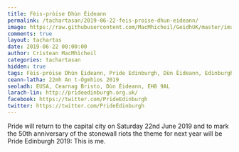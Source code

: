 ```yaml
---
title: Fèis-pròise Dhùn Èideann
permalink: /tachartasan/2019-06-22-feis-proise-dhun-eideann/
image: https://raw.githubusercontent.com/MacMhicheil/GeidhUK/master/images/2019-06-22-feis-proise-dhun-eideann.jpg
comments: true
layout: tachartas
date: 2019-06-22 00:00:00
author: Crìstean MacMhìcheil
categories: tachartasan
hidden: true
tags: Fèis-pròise Dhùn Èideann, Pride Edinburgh, Dùn Èideann, Edinburgh
ceann-latha: 22mh An t-Ògmhìos 2019
seoladh: EUSA, Cearnag Bristo, Dùn Èideann, EH8 9AL
larach-lin: http://prideedinburgh.org.uk/
facebook: https://twitter.com/PrideEdinburgh
twitter: https://twitter.com/PrideEdinburgh
---
```


Pride will return to the capital city on Saturday 22nd June 2019 and to mark the 50th anniversary of the stonewall riots the theme for next year will be Pride Edinburgh 2019: This is me.

<!--more-->

